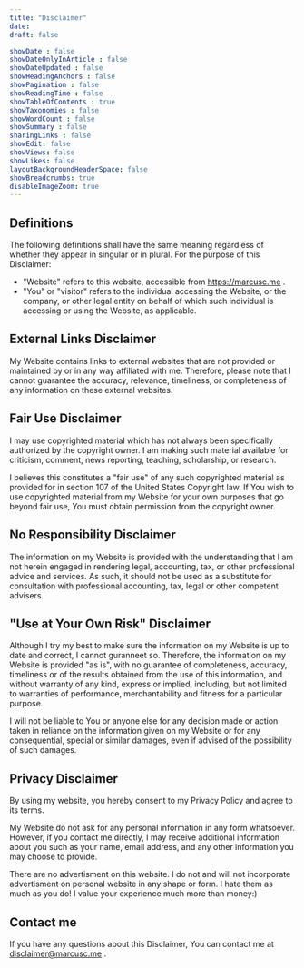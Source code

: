 ```yaml
---
title: "Disclaimer"
date: 
draft: false

showDate : false
showDateOnlyInArticle : false
showDateUpdated : false
showHeadingAnchors : false
showPagination : false
showReadingTime : false
showTableOfContents : true
showTaxonomies : false 
showWordCount : false
showSummary : false
sharingLinks : false
showEdit: false
showViews: false
showLikes: false
layoutBackgroundHeaderSpace: false
showBreadcrumbs: true
disableImageZoom: true
---
```


## Definitions
The following definitions shall have the same meaning regardless of whether they appear in singular or in plural. For the purpose of this Disclaimer:
- "Website" refers to this website, accessible from https://marcusc.me .
- "You" or "visitor" refers to the individual accessing the Website, or the company, or other legal entity on behalf of which such individual is accessing or using the Website, as applicable.

## External Links Disclaimer
My Website contains links to external websites that are not provided or maintained by or in any way affiliated with me. Therefore, please note that I cannot guarantee the accuracy, relevance, timeliness, or completeness of any information on these external websites.

## Fair Use Disclaimer
I may use copyrighted material which has not always been specifically authorized by the copyright owner. I am making such material available for criticism, comment, news reporting, teaching, scholarship, or research.

I believes this constitutes a "fair use" of any such copyrighted material as provided for in section 107 of the United States Copyright law. If You wish to use copyrighted material from my Website for your own purposes that go beyond fair use, You must obtain permission from the copyright owner.

## No Responsibility Disclaimer
The information on my Website is provided with the understanding that I am not herein engaged in rendering legal, accounting, tax, or other professional advice and services. As such, it should not be used as a substitute for consultation with professional accounting, tax, legal or other competent advisers.

## "Use at Your Own Risk" Disclaimer
Although I try my best to make sure the information on my Website is up to date and correct, I cannot guranneet so. Therefore, the information on my Website is provided "as is", with no guarantee of completeness, accuracy, timeliness or of the results obtained from the use of this information, and without warranty of any kind, express or implied, including, but not limited to warranties of performance, merchantability and fitness for a particular purpose.

I will not be liable to You or anyone else for any decision made or action taken in reliance on the information given on my Website or for any consequential, special or similar damages, even if advised of the possibility of such damages.

## Privacy Disclaimer
By using my website, you hereby consent to my Privacy Policy and agree to its terms.

My Website do not ask for any personal information in any form whatsoever. However, if you contact me directly, I may receive additional information about you such as your name, email address, and any other information you may choose to provide.

There are no advertisment on this website. I do not and will not incorporate advertisment on personal website in any shape or form. I hate them as much as you do! I value your experience much more than money:)

## Contact me
If you have any questions about this Disclaimer, You can contact me at disclaimer@marcusc.me .